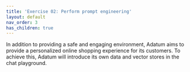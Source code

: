 ```yaml
---
title: 'Exercise 02: Perform prompt engineering'
layout: default
nav_order: 3
has_children: true
---
```


In addition to providing a safe and engaging environment, Adatum aims to provide a personalized online shopping experience for its customers. To achieve this, Adatum will introduce its own data and vector stores in the chat playground.